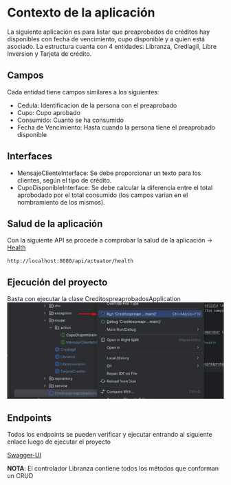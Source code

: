 # Contexto de la aplicación

La siguiente aplicación es para listar que preaprobados de créditos hay disponibles con fecha de vencimiento, cupo disponible y a quien está asociado. La estructura cuanta con 4 entidades: Libranza, Crediagil, Libre Inversion y Tarjeta de crédito.

## Campos
Cada entidad tiene campos similares a los siguientes:
- Cedula: Identificacion de la persona con el preaprobado
- Cupo: Cupo aprobado
- Consumido: Cuanto se ha consumido
- Fecha de Vencimiento: Hasta cuando la persona tiene el preaprobado disponible

## Interfaces
- MensajeClienteInterface: Se debe proporcionar un texto para los clientes, según el tipo de crédito.
- CupoDisponibleInterface: Se debe calcular la diferencia entre el total aprobodado por el total consumido (los campos varian en el nombramiento de los mismos).

## Salud de la aplicación
Con la siguiente API se procede a comprobar la salud de la aplicación -> [Health](http://localhost:8080/api/actuator/health)
```
http://localhost:8080/api/actuator/health
```

## Ejecución del proyecto
Basta con ejecutar la clase CreditospreaprobadosApplication
![img.png](images/img.png)

## Endpoints
Todos los endpoints se pueden verificar y ejecutar entrando al siguiente enlace luego de ejecutar el proyecto

[Swagger-UI](http://localhost:8080/api/swagger-ui.html)

**NOTA**: El controlador Libranza contiene todos los métodos que conforman un CRUD
